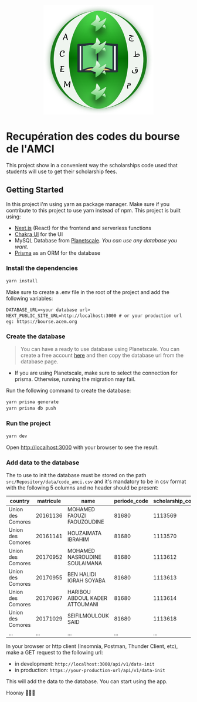 <p align="center">
<img src='public/logo/acem-modern-logo.png'  width='300' height='300' alt="ACEM's logo" />
</p>

# Recupération des codes du bourse de l'AMCI

This project show in a convenient way the scholarships code used that students will use to get their scholarship fees. 


## Getting Started

In this project i'm using yarn as package manager. Make sure if you contribute to this project to use yarn instead of npm.
This project is built using:
- [Next.js](https://nextjs.org/) (React) for the frontend and serverless functions
- [Chakra UI](https://chakra-ui.com/) for the UI
- MySQL Database from [Planetscale](https://planetscale.com/). _You can use any database you want._
- [Prisma](https://www.prisma.io/) as an ORM for the database

### Install the dependencies

```bash
yarn install
```

Make sure to create a .env file in the root of the project and add the following variables:
```.dotenv
DATABASE_URL=<your database url> 
NEXT_PUBLIC_SITE_URL=http://localhost:3000 # or your production url eg: https://bourse.acem.org
```
### Create the database
> You can have a ready to use database using Planetscale. You can create a free account [here](https://planetscale.com/) and then copy the database url from the database page.
- If you are using Planetscale, make sure to select the connection for prisma. Otherwise, running the migration may fail.

Run the following command to create the database:
```bash
yarn prisma generate
yarn prisma db push
```

### Run the project

```bash
yarn dev
```

Open [http://localhost:3000](http://localhost:3000) with your browser to see the result.

### Add data to the database
The to use to init the database must be stored on the path `src/Repository/data/code_amci.csv` and it's mandatory to be in csv format with the following 5 columns and no header should be present:  

| country           | matricule | name                           | periode_code | scholarship_code |
|-------------------|-----------|--------------------------------|--------------|------------------| 
| Union des Comores | 20161136  | MOHAMED FAOUZI FAOUZOUDINE     | 81680        | 1113569          |
| Union des Comores | 20161141  | HOUZAIMATA IBRAHIM             | 81680        | 1113570          |
| Union des Comores | 20170952  | MOHAMED NASROUDINE SOULAIMANA  | 81680        | 1113612          |
| Union des Comores | 20170955  | BEN HALIDI IGRAH SOYABA        | 81680        | 1113613          |
| Union des Comores | 20170967  | HARIBOU ABDOUL KADER ATTOUMANI | 81680        | 1113614          |
| Union des Comores | 20171029  | SEIFILMOULOUK SAID             | 81680        | 1113618          |
|...                | ...       | ...                            | ...          | ...              |

In your browser or http client (Insomnia, Postman, Thunder Client, etc), make a GET request to the following url:
- in development: `http://localhost:3000/api/v1/data-init`
- in production: `https://your-production-url/api/v1/data-init`

This will add the data to the database. You can start using the app.


Hooray 🎉🎉🎉

